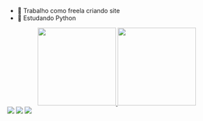 - 🔭 Trabalho como freela criando site
- 🌱 Estudando Python

<div align="center">
  <a href="https://github.com/gxbrisl">
  <img height="180em" src="https://github-readme-stats.vercel.app/api?username=gxbrisl&show_icons=false&theme=dark&include_all_commits=true&count_private=true"/>
  <img height="180em" src="https://github-readme-stats.vercel.app/api/top-langs/?username=gxbrisl&layout=compact&langs_count=7&theme=dark"/>
</div>
  
  <div> 
  <a href="https://instagram.com/gxbrisl" target="_blank"><img src="https://img.shields.io/badge/-Instagram-%23E4405F?style=for-the-badge&logo=instagram&logoColor=white" target="_blank"></a>
 	<a href="https://www.twitch.tv/gxbrisl" target="_blank"><img src="https://img.shields.io/badge/Twitch-9146FF?style=for-the-badge&logo=twitch&logoColor=white" target="_blank"></a>
  <a href="https://www.linkedin.com/in/gxbrisl" target="_blank"><img src="https://img.shields.io/badge/-LinkedIn-%230077B5?style=for-the-badge&logo=linkedin&logoColor=white" target="_blank"></a> 

</div>
 

